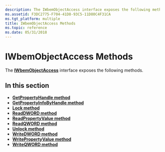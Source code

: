 ```yaml
---
description: The IWbemObjectAccess interface exposes the following methods.
ms.assetid: F3DC2775-F704-41D8-93C5-11D80C4F31CA
ms.tgt_platform: multiple
title: IWbemObjectAccess Methods
ms.topic: reference
ms.date: 05/31/2018
---
```


# IWbemObjectAccess Methods

The [**IWbemObjectAccess**](/windows/desktop/api/Wbemcli/nn-wbemcli-iwbemobjectaccess) interface exposes the following methods.

## In this section

-   [**GetPropertyHandle method**](/windows/desktop/api/Wbemcli/nf-wbemcli-iwbemobjectaccess-getpropertyhandle)
-   [**GetPropertyInfoByHandle method**](/windows/desktop/api/Wbemcli/nf-wbemcli-iwbemobjectaccess-getpropertyinfobyhandle)
-   [**Lock method**](/windows/desktop/api/Wbemcli/nf-wbemcli-iwbemobjectaccess-lock)
-   [**ReadDWORD method**](/windows/desktop/api/Wbemcli/nf-wbemcli-iwbemobjectaccess-readdword)
-   [**ReadPropertyValue method**](/windows/desktop/api/Wbemcli/nf-wbemcli-iwbemobjectaccess-readpropertyvalue)
-   [**ReadQWORD method**](/windows/desktop/api/Wbemcli/nf-wbemcli-iwbemobjectaccess-readqword)
-   [**Unlock method**](/windows/desktop/api/Wbemcli/nf-wbemcli-iwbemobjectaccess-unlock)
-   [**WriteDWORD method**](/windows/desktop/api/Wbemcli/nf-wbemcli-iwbemobjectaccess-writedword)
-   [**WritePropertyValue method**](/windows/desktop/api/Wbemcli/nf-wbemcli-iwbemobjectaccess-writepropertyvalue)
-   [**WriteQWORD method**](/windows/desktop/api/Wbemcli/nf-wbemcli-iwbemobjectaccess-writeqword)

 

 



